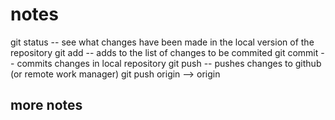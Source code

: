# notes
git status -- see what changes have been made in the local version of the repository
git add -- adds to the list of changes to be commited
git commit -- commits changes in local repository
git push -- pushes changes to github (or remote work manager) 
git push origin --> origin

## more notes